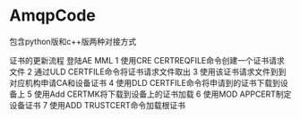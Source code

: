 # AmqpCode
包含python版和c++版两种对接方式

证书的更新流程
登陆AE MML
1 使用CRE CERTREQFILE命令创建一个证书请求文件
2 通过ULD CERTFILE命令将证书请求文件取出
3 使用该证书请求文件到到对应机构申请CA和设备证书
4 使用DLD CERTFILE命令将申请到的证书下载到设备上
5 使用Add CERTMK将下载到设备上的证书加载
6 使用MOD APPCERT制定设备证书
7 使用ADD TRUSTCERT命令加载根证书

